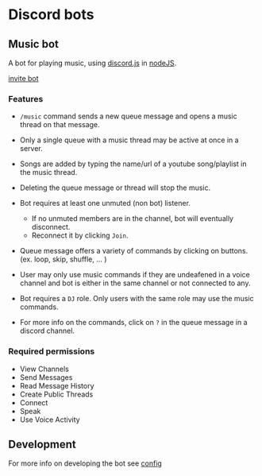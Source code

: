 # Discord bots

## Music bot

A bot for playing music, using [discord.js](https://discord.js.org/#/) in [nodeJS](https://nodejs.org/en/about/).

[invite bot](https://discord.com/api/oauth2/authorize?client_id=806226473069314048&permissions=51576375296&scope=bot%20applications.commands)

### Features

-   `/music` command sends a new queue message and opens a music thread on that message.

-   Only a single queue with a music thread may be active at once in a server.

-   Songs are added by typing the name/url of a youtube song/playlist in the music thread.

-   Deleting the queue message or thread will stop the music.

-   Bot requires at least one unmuted (non bot) listener.

    -   If no unmuted members are in the channel, bot will eventually disconnect.
    -   Reconnect it by clicking `Join`.

-   Queue message offers a variety of commands by clicking on buttons. (ex. loop, skip, shuffle, ... )

-   User may only use music commands if they are undeafened in a voice channel and bot is either
    in the same channel or not connected to any.

-   Bot requires a `DJ` role. Only users with the same role may use the
    music commands.

-   For more info on the commands, click on `?` in the queue message in a discord channel.

### Required permissions

-   View Channels
-   Send Messages
-   Read Message History
-   Create Public Threads
-   Connect
-   Speak
-   Use Voice Activity

##

## Development

For more info on developing the bot see [config](docs/CONFIG.md)
